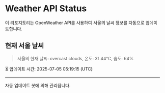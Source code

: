 
# Weather API Status

이 리포지토리는 OpenWeather API를 사용하여 서울의 날씨 정보를 자동으로 업데이트합니다.

## 현재 서울 날씨
> 서울의 현재 날씨: overcast clouds, 온도: 31.44°C, 습도: 64%

⏳ 업데이트 시간: 2025-07-05 05:19:15 (UTC)

---
자동 업데이트 봇에 의해 관리됩니다.
